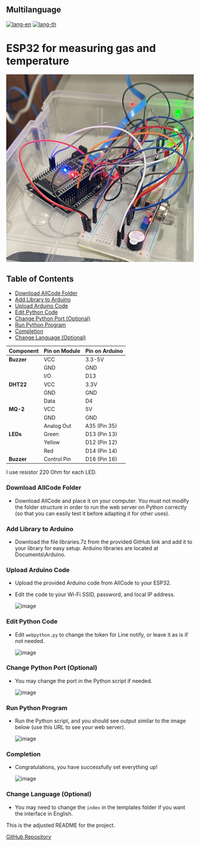 ## Multilanguage

[![lang-en](https://img.shields.io/badge/lang-en-red)](README.md) [![lang-th](https://img.shields.io/badge/lang-th-green)](README.th.md)

# ESP32 for measuring gas and temperature

![Topic Picture](Photo/Ex1.jpg)


## Table of Contents

- [Download AllCode Folder](#download-allcode-folder)
- [Add Library to Arduino](#add-library-to-arduino)
- [Upload Arduino Code](#upload-arduino-code)
- [Edit Python Code](#edit-python-code)
- [Change Python Port (Optional)](#change-python-port-optional)
- [Run Python Program](#run-python-program)
- [Completion](#completion)
- [Change Language (Optional)](#change-language-optional)

| **Component** | **Pin on Module** | **Pin on Arduino** |
|---------------|------------------|--------------------|
| **Buzzer**    | VCC              | 3.3-5V             |
|               | GND              | GND                |
|               | I/O              | D13                |
| **DHT22**     | VCC              | 3.3V               |
|               | GND              | GND                |
|               | Data             | D4                 |
| **MQ-2**      | VCC              | 5V                 |
|               | GND              | GND                |
|               | Analog Out       | A35 (Pin 35)       |
| **LEDs**      | Green            | D13 (Pin 13)       |
|               | Yellow           | D12 (Pin 12)       |
|               | Red              | D14 (Pin 14)       |
| **Buzzer**    | Control Pin      | D16 (Pin 16)       |

I use resistor 220 Ohm for each LED.

### Download AllCode Folder
- Download AllCode and place it on your computer. You must not modify the folder structure in order to run the web server on Python correctly (so that you can easily test it before adapting it for other uses).

### Add Library to Arduino
- Download the file libraries.7z from the provided GitHub link and add it to your library for easy setup. Arduino libraries are located at Documents\Arduino.

### Upload Arduino Code
- Upload the provided Arduino code from AllCode to your ESP32.
- Edit the code to your Wi-Fi SSID, password, and local IP address.

  ![image](https://github.com/user-attachments/assets/f0674956-c26b-4fe3-b256-90b9cefeb025)

### Edit Python Code
- Edit `webpython.py` to change the token for Line notify, or leave it as is if not needed.

  ![image](https://github.com/user-attachments/assets/6f3ddd05-f835-4a04-a01b-29e8213af864)

### Change Python Port (Optional)
- You may change the port in the Python script if needed.

  ![image](https://github.com/user-attachments/assets/2308bfcc-c021-4481-92be-fac695d52703)

### Run Python Program
- Run the Python script, and you should see output similar to the image below (use this URL to see your web server).

  ![image](https://github.com/user-attachments/assets/66613c9c-1830-4a61-ab9f-a18fab092c9c)

### Completion
- Congratulations, you have successfully set everything up!

  ![image](https://github.com/user-attachments/assets/ba739e62-f810-4707-8cb5-4706ccd7947a)

### Change Language (Optional)
- You may need to change the `index` in the templates folder if you want the interface in English.

This is the adjusted README for the project.

[GitHub Repository](https://github.com/sunsonta/Esp32-DHT-22-and-MQ-2/tree/main)
